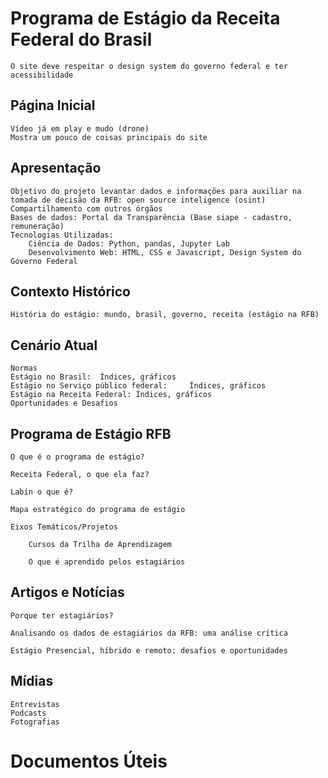 
# Programa de Estágio da Receita Federal do Brasil

	O site deve respeitar o design system do governo federal e ter acessibilidade

## Página Inicial
	Vídeo já em play e mudo (drone)
	Mostra um pouco de coisas principais do site
	
## Apresentação
	Objetivo do projeto levantar dados e informações para auxiliar na tomada de decisão da RFB: open source inteligence (osint)
	Compartilhamento com outros órgãos
	Bases de dados: Portal da Transparência (Base siape - cadastro, remuneração)
	Tecnologias Utilizadas: 
		Ciência de Dados: Python, pandas, Jupyter Lab	
		Desenvolvimento Web: HTML, CSS e Javascript, Design System do Governo Federal
	
	
## Contexto Histórico
	História do estágio: mundo, brasil, governo, receita (estágio na RFB)


## Cenário Atual
	Normas
	Estágio no Brasil: 	Índices, gráficos
	Estágio no Serviço público federal: 	Índices, gráficos
	Estágio na Receita Federal:	Índices, gráficos
	Oportunidades e Desafios
	

## Programa de Estágio RFB

	O que é o programa de estágio?

	Receita Federal, o que ela faz?

	Labin o que é?

	Mapa estratégico do programa de estágio

	Eixos Temáticos/Projetos

		Cursos da Trilha de Aprendizagem
	
		O que é aprendido pelos estagiários
		
	
## Artigos e Notícias

	Porque ter estagiários?
	
	Analisando os dados de estagiários da RFB: uma análise crítica
	
	Estágio Presencial, híbrido e remoto: desafios e oportunidades	
	
	
## Mídias

	Entrevistas
	Podcasts
	Fotografias
	
# Documentos Úteis


